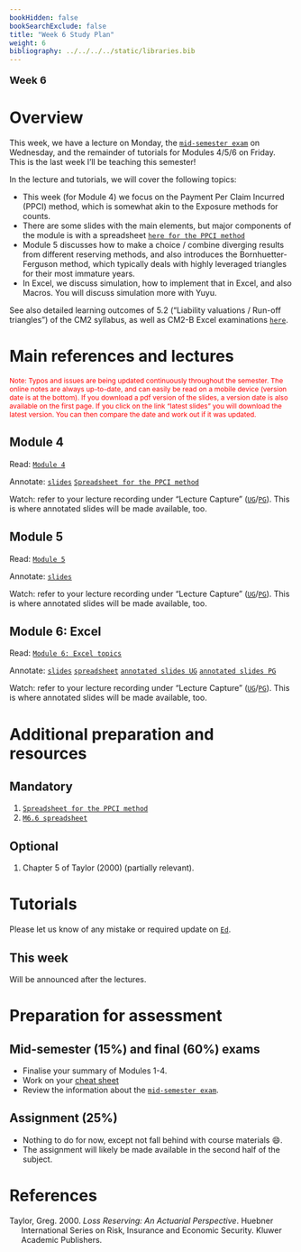 ```yaml
---
bookHidden: false
bookSearchExclude: false
title: "Week 6 Study Plan"
weight: 6
bibliography: ../../../../static/libraries.bib
---
```


<p style="font-size:18px;font-weight:bold;">
Week 6
</p>

# Overview

<!-- This week, we will cover the following topics: -->

This week, we have a lecture on Monday, the [`mid-semester exam`](https://topics-actl.netlify.app/docs/0-subject-guide/assessment/#mid-semester-exam) on Wednesday, and the remainder of tutorials for Modules 4/5/6 on Friday. This is the last week I’ll be teaching this semester!

In the lecture and tutorials, we will cover the following topics:

- This week (for Module 4) we focus on the Payment Per Claim Incurred (PPCI) method, which is somewhat akin to the Exposure methods for counts.
- There are some slides with the main elements, but major components of the module is with a spreadsheet [`here for the PPCI method`](https://canvas.lms.unimelb.edu.au/courses/220261/modules/items/6021477)
- Module 5 discusses how to make a choice / combine diverging results from different reserving methods, and also introduces the Bornhuetter-Ferguson method, which typically deals with highly leveraged triangles for their most immature years.
- In Excel, we discuss simulation, how to implement that in Excel, and also Macros. You will discuss simulation more with Yuyu.

See also detailed learning outcomes of 5.2 (“Liability valuations / Run-off triangles”) of the CM2 syllabus, as well as CM2-B Excel examinations [`here`](../../0-subject-guide/SILO).

# Main references and lectures

<p style="font-size:12px;color: rgb(255, 0, 0);">
Note: Typos and issues are being updated continuously throughout the semester. The online notes are always up-to-date, and can easily be read on a mobile device (version date is at the bottom). If you download a pdf version of the slides, a version date is also available on the first page. If you click on the link “latest slides” you will download the latest version. You can then compare the date and work out if it was updated.
</p>

## Module 4

Read: [`Module 4`](../../2-reserving/m4-reserving-claim-amounts/)

Annotate: [`slides`](../../../output/24-Top-M4-lec.pdf) [`Spreadsheet for the PPCI method`](https://canvas.lms.unimelb.edu.au/courses/220261/modules/items/6021477)

Watch: refer to your lecture recording under “Lecture Capture” ([`UG`](https://canvas.lms.unimelb.edu.au/courses/183926/external_tools/701)/[`PG`](https://canvas.lms.unimelb.edu.au/courses/181779/external_tools/701)). This is where annotated slides will be made available, too.

## Module 5

Read: [`Module 5`](../../2-reserving/m5-reserving-combination/)

Annotate: [`slides`](../../../output/24-Top-M5-lec.pdf)

Watch: refer to your lecture recording under “Lecture Capture” ([`UG`](https://canvas.lms.unimelb.edu.au/courses/183926/external_tools/701)/[`PG`](https://canvas.lms.unimelb.edu.au/courses/181779/external_tools/701)). This is where annotated slides will be made available, too.

## Module 6: Excel

Read: [`Module 6: Excel topics`](../../3-excel/m6-excel)

Annotate: [`slides`](../../../output/24-Top-M6-lec.pdf) [`spreadsheet`](https://canvas.lms.unimelb.edu.au/courses/220261/modules/items/6034154)
[`annotated slides UG`](https://canvas.lms.unimelb.edu.au/courses/183926/modules) [`annotated slides PG`](https://canvas.lms.unimelb.edu.au/courses/181779/modules)

Watch: refer to your lecture recording under “Lecture Capture” ([`UG`](https://canvas.lms.unimelb.edu.au/courses/183926/external_tools/701)/[`PG`](https://canvas.lms.unimelb.edu.au/courses/181779/external_tools/701)). This is where annotated slides will be made available, too.

# Additional preparation and resources

## Mandatory

1.  [`Spreadsheet for the PPCI method`](https://canvas.lms.unimelb.edu.au/courses/220261/modules/items/6021477)
2.  [`M6.6 spreadsheet`](https://canvas.lms.unimelb.edu.au/courses/220261/modules/items/6034154)

## Optional

1.  Chapter 5 of Taylor (2000) (partially relevant).

# Tutorials

Please let us know of any mistake or required update on [`Ed`](https://canvas.lms.unimelb.edu.au/courses/220261/external_tools/5837?display=borderless).
<!-- ## Tutorial materials -->

## This week

Will be announced after the lectures.

<!-- Tutorial exercises in scope this week are -->
<!-- - Pre-tutorials: 6.5.1 (`etiquette1xl`), as well as reviewing the lecture's spreadsheet and associated slides. -->
<!-- - Tutorials: 4.1.1 (`LRamounts1`), 4.2.1 (`LRamounts2`), and 4.2.2 (`LRamounts3`).  -->

# Preparation for assessment

## Mid-semester (15%) and final (60%) exams

<!-- install.packages("devtools") -->
<!-- devtools::install_github("hadley/emo") -->

- Finalise your summary of Modules 1-4.
- Work on your [cheat sheet](https://topics-actl.netlify.app/docs/0-subject-guide/assessment/#type)
- Review the information about the [`mid-semester exam`](https://topics-actl.netlify.app/docs/0-subject-guide/assessment/#mid-semester-exam).

<!-- Information about the mid-semester exam is available [`here and in the links therein`](https://edstem.org/au/courses/12155/discussion/1531072). -->

## Assignment (25%)

- Nothing to do for now, except not fall behind with course materials 😄.
- The assignment will likely be made available in the second half of the subject.

# References

<div id="refs" class="references csl-bib-body hanging-indent" entry-spacing="0">

<div id="ref-Tay00" class="csl-entry">

Taylor, Greg. 2000. *Loss Reserving: An Actuarial Perspective*. Huebner International Series on Risk, Insurance and Economic Security. Kluwer Academic Publishers.

</div>

</div>
